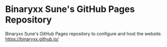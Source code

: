 # Binaryxx Sune's GitHub Pages Repository
  
Binaryxx Sune's GitHub Pages repository to configure and host the website.  
https://binaryxx.github.io/  
 
